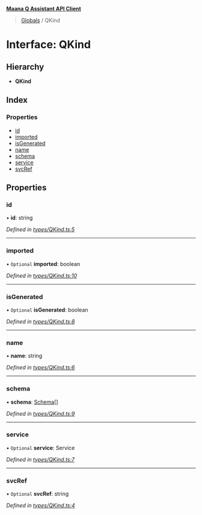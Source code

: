 **[Maana Q Assistant API Client](../README.md)**

> [Globals](../README.md) / QKind

# Interface: QKind

## Hierarchy

* **QKind**

## Index

### Properties

* [id](qkind.md#id)
* [imported](qkind.md#imported)
* [isGenerated](qkind.md#isgenerated)
* [name](qkind.md#name)
* [schema](qkind.md#schema)
* [service](qkind.md#service)
* [svcRef](qkind.md#svcref)

## Properties

### id

•  **id**: string

*Defined in [types/QKind.ts:5](https://github.com/maana-io/q-assistant-client/blob/develop/src/types/QKind.ts#L5)*

___

### imported

• `Optional` **imported**: boolean

*Defined in [types/QKind.ts:10](https://github.com/maana-io/q-assistant-client/blob/develop/src/types/QKind.ts#L10)*

___

### isGenerated

• `Optional` **isGenerated**: boolean

*Defined in [types/QKind.ts:8](https://github.com/maana-io/q-assistant-client/blob/develop/src/types/QKind.ts#L8)*

___

### name

•  **name**: string

*Defined in [types/QKind.ts:6](https://github.com/maana-io/q-assistant-client/blob/develop/src/types/QKind.ts#L6)*

___

### schema

•  **schema**: [Schema](schema.md)[]

*Defined in [types/QKind.ts:9](https://github.com/maana-io/q-assistant-client/blob/develop/src/types/QKind.ts#L9)*

___

### service

• `Optional` **service**: Service

*Defined in [types/QKind.ts:7](https://github.com/maana-io/q-assistant-client/blob/develop/src/types/QKind.ts#L7)*

___

### svcRef

• `Optional` **svcRef**: string

*Defined in [types/QKind.ts:4](https://github.com/maana-io/q-assistant-client/blob/develop/src/types/QKind.ts#L4)*
